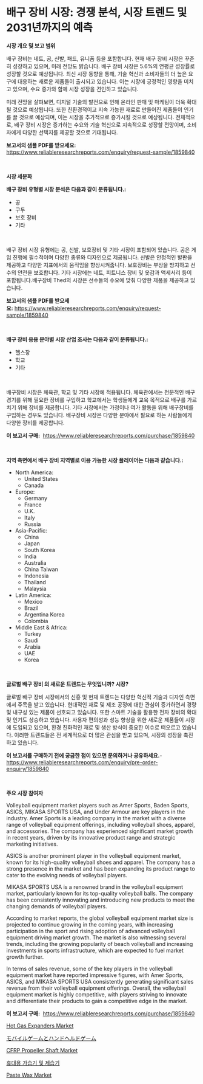 <p><h1>배구 장비 시장: 경쟁 분석, 시장 트렌드 및 2031년까지의 예측</h1></p><p><strong>시장 개요 및 보고 범위</strong></p>
<p><p>배구 장비는 네트, 공, 신발, 패드, 유니폼 등을 포함합니다. 현재 배구 장비 시장은 꾸준히 성장하고 있으며, 미래 전망도 밝습니다. 배구 장비 시장은 5.6%의 연평균 성장률로 성장할 것으로 예상됩니다. 최신 시장 동향을 통해, 기술 혁신과 소비자들의 더 높은 요구에 대응하는 새로운 제품들이 출시되고 있습니다. 이는 시장에 긍정적인 영향을 미치고 있으며, 수요 증가와 함께 시장 성장을 견인하고 있습니다.</p><p>미래 전망을 살펴보면, 디지털 기술의 발전으로 인해 온라인 판매 및 마케팅이 더욱 확대될 것으로 예상됩니다. 또한 친환경적이고 지속 가능한 재료로 만들어진 제품들이 인기를 끌 것으로 예상되며, 이는 시장을 추가적으로 증가시킬 것으로 예상됩니다. 전체적으로, 배구 장비 시장은 증가하는 수요와 기술 혁신으로 지속적으로 성장할 전망이며, 소비자에게 다양한 선택지를 제공할 것으로 기대됩니다.</p></p>
<p><strong>보고서의 샘플 PDF를 받으세요:</strong> <a href="https://www.reliableresearchreports.com/enquiry/request-sample/1859840">https://www.reliableresearchreports.com/enquiry/request-sample/1859840</a></p>
<p>&nbsp;</p>
<p><strong>시장 세분화</strong></p>
<p><strong>배구 장비 유형별 시장 분석은 다음과 같이 분류됩니다.:</strong></p>
<p><ul><li>공</li><li>구두</li><li>보호 장비</li><li>기타</li></ul></p>
<p>&nbsp;</p>
<p><p>배구 장비 시장 유형에는 공, 신발, 보호장비 및 기타 시장이 포함되어 있습니다. 공은 게임 진행에 필수적이며 다양한 종류와 디자인으로 제공됩니다. 신발은 안정적인 발판을 제공하고 다양한 지표에서의 움직임을 향상시켜줍니다. 보호장비는 부상을 방지하고 선수의 안전을 보호합니다. 기타 시장에는 네트, 피트니스 장비 및 옷감과 액세서리 등이 포함됩니다.배구장비 Thed의 시장은 선수들의 수요에 맞춰 다양한 제품을 제공하고 있습니다.</p></p>
<p><strong>보고서의 샘플 PDF를 받으세요:</strong>&nbsp;<a href="https://www.reliableresearchreports.com/enquiry/request-sample/1859840">https://www.reliableresearchreports.com/enquiry/request-sample/1859840</a></p>
<p>&nbsp;</p>
<p><strong> 배구 장비 응용 분야별 시장 산업 조사는 다음과 같이 분류됩니다.:</strong></p>
<p><ul><li>헬스장</li><li>학교</li><li>기타</li></ul></p>
<p>&nbsp;</p>
<p><p>배구장비 시장은 체육관, 학교 및 기타 시장에 적용됩니다. 체육관에서는 전문적인 배구 경기를 위해 필요한 장비를 구입하고 학교에서는 학생들에게 교육 목적으로 배구를 가르치기 위해 장비를 제공합니다. 기타 시장에서는 가정이나 여가 활동을 위해 배구장비를 구입하는 경우도 있습니다. 배구장비 시장은 다양한 분야에서 필요로 하는 사람들에게 다양한 장비를 제공합니다.</p></p>
<p><strong>이 보고서 구매:</strong>&nbsp; <a href="https://www.reliableresearchreports.com/purchase/1859840">https://www.reliableresearchreports.com/purchase/1859840</a></p>
<p>&nbsp;</p>
<p><strong>지역 측면에서 배구 장비 지역별로 이용 가능한 시장 플레이어는 다음과 같습니다.:</strong></p>
<p><ul>
    <li>
        North America:
        <ul>
            <li>United States</li>
            <li>Canada</li>
        </ul>
    </li>
    <li>
        Europe:
        <ul>
            <li>Germany</li>
            <li>France</li>
            <li>U.K.</li>
            <li>Italy</li>
            <li>Russia</li>
        </ul>
    </li>
    <li>
        Asia-Pacific:
        <ul>
            <li>China</li>
            <li>Japan</li>
            <li>South Korea</li>
            <li>India</li>
            <li>Australia</li>
            <li>China Taiwan</li>
            <li>Indonesia</li>
            <li>Thailand</li>
            <li>Malaysia</li>
        </ul>
    </li>
    <li>
        Latin America:
        <ul>
            <li>Mexico</li>
            <li>Brazil</li>
            <li>Argentina Korea</li>
            <li>Colombia</li>
        </ul>
    </li>
    <li>
        Middle East & Africa:
        <ul>
            <li>Turkey</li>
            <li>Saudi</li>
            <li>Arabia</li>
            <li>UAE</li>
            <li>Korea</li>
        </ul>
    </li>
    </ul></p>
<p>&nbsp;</p>
<p><strong>글로벌 배구 장비 의 새로운 트렌드는 무엇입니까? 시장?</strong></p>
<p><p>글로벌 배구 장비 시장에서의 신흥 및 현재 트렌드는 다양한 혁신적 기술과 디자인 측면에서 주목을 받고 있습니다. 현대적인 재료 및 제조 공정에 대한 관심이 증가하면서 경량 및 내구성 있는 제품이 선호되고 있습니다. 또한 스마트 기술을 활용한 전자 장비의 확대 및 인기도 상승하고 있습니다. 사용자 편의성과 성능 향상을 위한 새로운 제품들이 시장에 도입되고 있으며, 환경 친화적인 재료 및 생산 방식이 중요한 이슈로 떠오르고 있습니다. 이러한 트렌드들은 전 세계적으로 더 많은 관심을 받고 있으며, 시장의 성장을 촉진하고 있습니다.</p></p>
<p><strong>이 보고서를 구매하기 전에 궁금한 점이 있으면 문의하거나 공유하세요.</strong>- <a href="https://www.reliableresearchreports.com/enquiry/pre-order-enquiry/1859840">https://www.reliableresearchreports.com/enquiry/pre-order-enquiry/1859840</a></p>
<p>&nbsp;</p>
<p><strong>주요 시장 참여자</strong></p>
<p><p>Volleyball equipment market players such as Amer Sports, Baden Sports, ASICS, MIKASA SPORTS USA, and Under Armour are key players in the industry. Amer Sports is a leading company in the market with a diverse range of volleyball equipment offerings, including volleyball shoes, apparel, and accessories. The company has experienced significant market growth in recent years, driven by its innovative product range and strategic marketing initiatives.</p><p>ASICS is another prominent player in the volleyball equipment market, known for its high-quality volleyball shoes and apparel. The company has a strong presence in the market and has been expanding its product range to cater to the evolving needs of volleyball players.</p><p>MIKASA SPORTS USA is a renowned brand in the volleyball equipment market, particularly known for its top-quality volleyball balls. The company has been consistently innovating and introducing new products to meet the changing demands of volleyball players.</p><p>According to market reports, the global volleyball equipment market size is projected to continue growing in the coming years, with increasing participation in the sport and rising adoption of advanced volleyball equipment driving market growth. The market is also witnessing several trends, including the growing popularity of beach volleyball and increasing investments in sports infrastructure, which are expected to fuel market growth further.</p><p>In terms of sales revenue, some of the key players in the volleyball equipment market have reported impressive figures, with Amer Sports, ASICS, and MIKASA SPORTS USA consistently generating significant sales revenue from their volleyball equipment offerings. Overall, the volleyball equipment market is highly competitive, with players striving to innovate and differentiate their products to gain a competitive edge in the market.</p></p>
<p><strong>이 보고서 구매:</strong>&nbsp;&nbsp;<a href="https://www.reliableresearchreports.com/purchase/1859840">https://www.reliableresearchreports.com/purchase/1859840</a></p>
<p><p><a href="https://woozy-pyroraptor-a1f.notion.site/Hot-Gas-Expanders-Market-Insights-Market-Players-and-Forecast-Till-2031-f898abc1f96f4a14b843dec6fa9fe6a1">Hot Gas Expanders Market</a></p><p><a href="https://github.com/ihabdkwlxs948/Market-Research-Report-List-1/blob/main/6975439192862.md">モバイルゲームとハンドヘルドゲーム</a></p><p><a href="https://issuu.com/reportprime-2/docs/cfrp-propeller-shaft-market-size-2030.pptx">CFRP Propeller Shaft Market</a></p><p><a href="https://github.com/hxzi07639916/Market-Research-Report-List-1/blob/main/8575388192587.md">휴대용 가습기 및 제습기</a></p><p><a href="https://github.com/mabutironaldo/Market-Research-Report-List-3/blob/main/paste-wax-market.md">Paste Wax Market</a></p></p>
